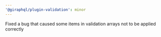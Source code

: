 ```yaml
---
'@giraphql/plugin-validation': minor
---
```


Fixed a bug that caused some items in validation arrays not to be applied correctly
